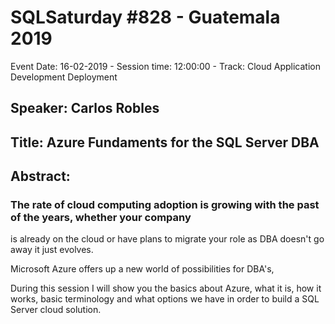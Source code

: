 # SQLSaturday #828 - Guatemala 2019
Event Date: 16-02-2019 - Session time: 12:00:00 - Track: Cloud Application Development  Deployment
## Speaker: Carlos Robles
## Title: Azure Fundaments for the SQL Server DBA
## Abstract:
### The rate of cloud computing adoption is growing with the past of the years, whether your company 
is already on the cloud or have plans to migrate your role as DBA doesn't go away it just evolves.

Microsoft Azure offers up a new world of possibilities for DBA's, 

During this session I will show you the basics about Azure, what it is, how it works, basic terminology and what options we have in order to build a SQL Server cloud solution.
